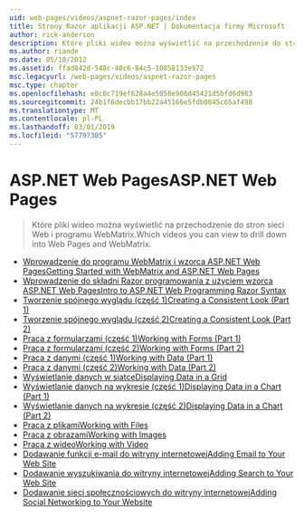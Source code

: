 ```yaml
---
uid: web-pages/videos/aspnet-razor-pages/index
title: Strony Razor aplikacji ASP.NET | Dokumentacja firmy Microsoft
author: rick-anderson
description: Które pliki wideo można wyświetlić na przechodzenie do stron sieci Web i programu WebMatrix.
ms.author: riande
ms.date: 05/18/2012
ms.assetid: ffad842d-548c-40c6-84c5-10858133e972
msc.legacyurl: /web-pages/videos/aspnet-razor-pages
msc.type: chapter
ms.openlocfilehash: e0c0c719ef628a4e5050e908d45421d5bfd6d983
ms.sourcegitcommit: 24b1f6decbb17bb22a45166e5fdb0845c65af498
ms.translationtype: MT
ms.contentlocale: pl-PL
ms.lasthandoff: 03/01/2019
ms.locfileid: "57797305"
---
```

<a name="aspnet-web-pages"></a><span data-ttu-id="6e0e6-103">ASP.NET Web Pages</span><span class="sxs-lookup"><span data-stu-id="6e0e6-103">ASP.NET Web Pages</span></span>
=================
> <span data-ttu-id="6e0e6-104">Które pliki wideo można wyświetlić na przechodzenie do stron sieci Web i programu WebMatrix.</span><span class="sxs-lookup"><span data-stu-id="6e0e6-104">Which videos you can view to drill down into Web Pages and WebMatrix.</span></span>


- [<span data-ttu-id="6e0e6-105">Wprowadzenie do programu WebMatrix i wzorca ASP.NET Web Pages</span><span class="sxs-lookup"><span data-stu-id="6e0e6-105">Getting Started with WebMatrix and ASP.NET Web Pages</span></span>](getting-started-with-webmatrix-and-aspnet-web-pages.md)
- [<span data-ttu-id="6e0e6-106">Wprowadzenie do składni Razor programowania z użyciem wzorca ASP.NET Web Pages</span><span class="sxs-lookup"><span data-stu-id="6e0e6-106">Intro to ASP.NET Web Programming Razor Syntax</span></span>](introduction-to-aspnet-web-programming-using-the-razor-syntax.md)
- [<span data-ttu-id="6e0e6-107">Tworzenie spójnego wyglądu (część 1)</span><span class="sxs-lookup"><span data-stu-id="6e0e6-107">Creating a Consistent Look (Part 1)</span></span>](creating-a-consistent-look-part-1.md)
- [<span data-ttu-id="6e0e6-108">Tworzenie spójnego wyglądu (część 2)</span><span class="sxs-lookup"><span data-stu-id="6e0e6-108">Creating a Consistent Look (Part 2)</span></span>](creating-a-consistent-look-part-2.md)
- [<span data-ttu-id="6e0e6-109">Praca z formularzami (część 1)</span><span class="sxs-lookup"><span data-stu-id="6e0e6-109">Working with Forms (Part 1)</span></span>](working-with-forms-part-1.md)
- [<span data-ttu-id="6e0e6-110">Praca z formularzami (część 2)</span><span class="sxs-lookup"><span data-stu-id="6e0e6-110">Working with Forms (Part 2)</span></span>](working-with-forms-part-2.md)
- [<span data-ttu-id="6e0e6-111">Praca z danymi (część 1)</span><span class="sxs-lookup"><span data-stu-id="6e0e6-111">Working with Data (Part 1)</span></span>](working-with-data-part-1.md)
- [<span data-ttu-id="6e0e6-112">Praca z danymi (część 2)</span><span class="sxs-lookup"><span data-stu-id="6e0e6-112">Working with Data (Part 2)</span></span>](working-with-data-part-2.md)
- [<span data-ttu-id="6e0e6-113">Wyświetlanie danych w siatce</span><span class="sxs-lookup"><span data-stu-id="6e0e6-113">Displaying Data in a Grid</span></span>](displaying-data-in-a-grid.md)
- [<span data-ttu-id="6e0e6-114">Wyświetlanie danych na wykresie (część 1)</span><span class="sxs-lookup"><span data-stu-id="6e0e6-114">Displaying Data in a Chart (Part 1)</span></span>](displaying-data-in-a-chart-part-1.md)
- [<span data-ttu-id="6e0e6-115">Wyświetlanie danych na wykresie (część 2)</span><span class="sxs-lookup"><span data-stu-id="6e0e6-115">Displaying Data in a Chart (Part 2)</span></span>](displaying-data-in-a-chart-part-2.md)
- [<span data-ttu-id="6e0e6-116">Praca z plikami</span><span class="sxs-lookup"><span data-stu-id="6e0e6-116">Working with Files</span></span>](working-with-files.md)
- [<span data-ttu-id="6e0e6-117">Praca z obrazami</span><span class="sxs-lookup"><span data-stu-id="6e0e6-117">Working with Images</span></span>](working-with-images.md)
- [<span data-ttu-id="6e0e6-118">Praca z wideo</span><span class="sxs-lookup"><span data-stu-id="6e0e6-118">Working with Video</span></span>](working-with-video.md)
- [<span data-ttu-id="6e0e6-119">Dodawanie funkcji e-mail do witryny internetowej</span><span class="sxs-lookup"><span data-stu-id="6e0e6-119">Adding Email to Your Web Site</span></span>](adding-email-to-your-web-site.md)
- [<span data-ttu-id="6e0e6-120">Dodawanie wyszukiwania do witryny internetowej</span><span class="sxs-lookup"><span data-stu-id="6e0e6-120">Adding Search to Your Web Site</span></span>](adding-search-to-your-web-site.md)
- [<span data-ttu-id="6e0e6-121">Dodawanie sieci społecznościowych do witryny internetowej</span><span class="sxs-lookup"><span data-stu-id="6e0e6-121">Adding Social Networking to Your Website</span></span>](adding-social-networking-to-your-website.md)
